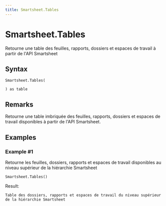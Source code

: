 ```yaml
---
title: Smartsheet.Tables
---
```


# Smartsheet.Tables


Retourne une table des feuilles, rapports, dossiers et espaces de travail à partir de l&#39;API Smartsheet


## Syntax

```powerquery
Smartsheet.Tables(

) as table
```


## Remarks

Retourne une table imbriquée des feuilles, rapports, dossiers et espaces de travail disponibles à partir de l'API Smartsheet.


## Examples

### Example #1 
Retourne les feuilles, dossiers, rapports et espaces de travail disponibles au niveau supérieur de la hiérarchie Smartsheet
```powerquery
Smartsheet.Tables()
```

Result: 
```powerquery
Table des dossiers, rapports et espaces de travail du niveau supérieur de la hiérarchie Smartsheet
```



